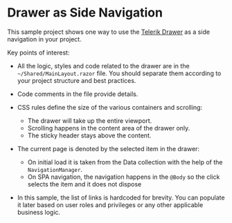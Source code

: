 # Drawer as Side Navigation

This sample project shows one way to use the [Telerik Drawer](https://demos.telerik.com/blazor-ui/drawer/overview) as a side navigation in your project.

Key points of interest:

* All the logic, styles and code related to the drawer are in the `~/Shared/MainLayout.razor` file. You should separate them according to your project structure and best practices.

* Code comments in the file provide details.

* CSS rules define the size of the various containers and scrolling:
    * The drawer will take up the entire viewport.
    * Scrolling happens in the content area of the drawer only.
    * The sticky header stays above the content.
    
* The current page is denoted by the selected item in the drawer:
    * On initial load it is taken from the Data collection with the help of the `NavigationManager`.
    * On SPA navigation, the navigation happens in the `@Body` so the click selects the item and it does not dispose
    
* In this sample, the list of links is hardcoded for brevity. You can populate it later based on user roles and privileges or any other applicable business logic.